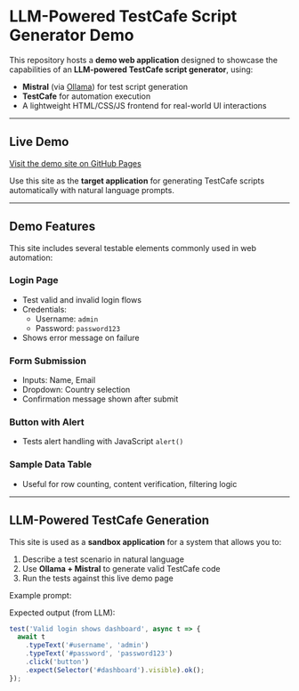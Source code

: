 #  LLM-Powered TestCafe Script Generator Demo

This repository hosts a **demo web application** designed to showcase the capabilities of an **LLM-powered TestCafe script generator**, using:

-  **Mistral** (via [Ollama](https://ollama.com)) for test script generation
-  **TestCafe** for automation execution
-  A lightweight HTML/CSS/JS frontend for real-world UI interactions

---

##  Live Demo

 [Visit the demo site on GitHub Pages](https://nishanthaqa.github.io/automation-demo/)  

Use this site as the **target application** for generating TestCafe scripts automatically with natural language prompts.

---

##  Demo Features

This site includes several testable elements commonly used in web automation:

###  Login Page
- Test valid and invalid login flows
- Credentials:
  - Username: `admin`
  - Password: `password123`
- Shows error message on failure

###  Form Submission
- Inputs: Name, Email
- Dropdown: Country selection
- Confirmation message shown after submit

###  Button with Alert
- Tests alert handling with JavaScript `alert()`

###  Sample Data Table
- Useful for row counting, content verification, filtering logic

---

##  LLM-Powered TestCafe Generation

This site is used as a **sandbox application** for a system that allows you to:

1. Describe a test scenario in natural language
2. Use **Ollama + Mistral** to generate valid TestCafe code
3. Run the tests against this live demo page

Example prompt:

Expected output (from LLM):
```js
test('Valid login shows dashboard', async t => {
  await t
    .typeText('#username', 'admin')
    .typeText('#password', 'password123')
    .click('button')
    .expect(Selector('#dashboard').visible).ok();
});
